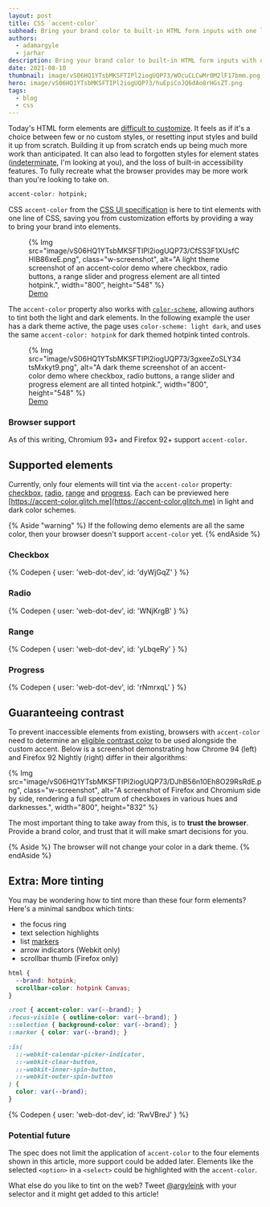 ```yaml
---
layout: post
title: CSS `accent-color`
subhead: Bring your brand color to built-in HTML form inputs with one line of code.
authors:
  - adamargyle
  - jarhar
description: Bring your brand color to built-in HTML form inputs with one line of code.
date: 2021-08-10
thumbnail: image/vS06HQ1YTsbMKSFTIPl2iogUQP73/WOcuCLCwMr0M2lF17bmm.png
hero: image/vS06HQ1YTsbMKSFTIPl2iogUQP73/huEpiCoJQ6dAo8rHGsZT.png
tags:
  - blog
  - css
---
```


Today's HTML form elements are [difficult to
customize](https://codepen.io/GeoffreyCrofte/pen/BiHzp). It feels as if it's
a choice between few or no custom styles, or resetting input styles and
build it up from scratch. Building it up from scratch ends up being much more
work than anticipated. It can also lead to forgotten styles for element states
([indeterminate](https://developer.mozilla.org/en-US/docs/Web/CSS/:indeterminate),
I'm looking at you), and the loss of built-in accessibility features. 
To fully recreate what the browser provides may be more
work than you're looking to take on.

```css
accent-color: hotpink;
```

CSS `accent-color` from the [CSS UI
specification](https://www.w3.org/TR/css-ui-4/#widget-accent) is here to tint
elements with one line of CSS, saving you from customization efforts by
providing a way to bring your brand into elements.

<figure class="w-figure ">
  {% Img 
    src="image/vS06HQ1YTsbMKSFTIPl2iogUQP73/CfSS3F1XUsfCHIB86xeE.png", 
    class="w-screenshot",
    alt="A light theme screenshot of an accent-color demo where 
    checkbox, radio buttons, a range slider and progress element 
    are all tinted hotpink.", 
    width="800", height="548" 
  %}
  <figcaption class="w-figure">
    <a href="https://codepen.io/web-dot-dev/pen/PomBZdy">Demo</a>
  </figcaption>
</figure>

The `accent-color` property also works with
[`color-scheme`](/color-scheme/), allowing authors to tint both
the light and dark elements. 
In the following example the user has a dark theme active, the page uses
`color-scheme: light dark`, and uses the same `accent-color: hotpink` for dark
themed hotpink tinted controls.

<figure class="w-figure">
  {% Img 
    src="image/vS06HQ1YTsbMKSFTIPl2iogUQP73/3gxeeZoSLY34tsMxkyt9.png", 
    alt="A dark theme screenshot of an accent-color demo where 
    checkbox, radio buttons, a range slider and progress element 
    are all tinted hotpink.", 
    width="800", height="548" 
  %}
  <figcaption class="w-figure">
    <a href="https://codepen.io/web-dot-dev/pen/PomBZdy">Demo</a>
  </figcaption>
</figure>

### Browser support

As of this writing, Chromium 93+ and Firefox 92+ support `accent-color`.

## Supported elements

Currently, only four elements will tint via the `accent-color` property:
[checkbox](#checkbox), [radio](#radio), [range](#range) and
[progress](#progress). Each can be previewed here
[https://accent-color.glitch.me](https://accent-color.glitch.me) in light and
dark color schemes.

{% Aside "warning" %}
If the following demo elements are all the same color, 
then your browser doesn't support `accent-color` yet.
{% endAside %}

### Checkbox

{% Codepen {
  user: 'web-dot-dev',
  id: 'dyWjGqZ'
} %}

### Radio

{% Codepen {
  user: 'web-dot-dev',
  id: 'WNjKrgB'
} %}

### Range

{% Codepen {
  user: 'web-dot-dev',
  id: 'yLbqeRy'
} %}

### Progress

{% Codepen {
  user: 'web-dot-dev',
  id: 'rNmrxqL'
} %}

## Guaranteeing contrast

To prevent inaccessible elements from existing, browsers with `accent-color`
need to determine an [eligible contrast
color](https://webaim.org/articles/contrast/) to be used alongside the custom
accent. Below is a screenshot demonstrating how Chrome 94 (left) and Firefox 92
Nightly (right) differ in their algorithms:

{% Img 
  src="image/vS06HQ1YTsbMKSFTIPl2iogUQP73/DJhB56n10Eh8O29RsRdE.png", 
  class="w-screenshot",
  alt="A screenshot of Firefox and Chromium side by side, 
  rendering a full spectrum of checkboxes in various hues and darknesses.", 
  width="800", height="832" 
%}

The most important thing to take away from this, is to **trust the browser**.
Provide a brand color, and trust that it will make smart decisions for you.

{% Aside %}
The browser will not change your color in a dark theme.
{% endAside %}

## Extra: More tinting

You may be wondering how to tint more than these four form elements? Here's a
minimal sandbox which tints:
- the focus ring
- text selection highlights
- list [markers](/css-marker-pseudo-element/)
- arrow indicators (Webkit only)
- scrollbar thumb (Firefox only)

```css
html { 
  --brand: hotpink;
  scrollbar-color: hotpink Canvas;
}

:root { accent-color: var(--brand); }
:focus-visible { outline-color: var(--brand); }
::selection { background-color: var(--brand); }
::marker { color: var(--brand); }

:is(
  ::-webkit-calendar-picker-indicator,
  ::-webkit-clear-button,
  ::-webkit-inner-spin-button, 
  ::-webkit-outer-spin-button
) {
  color: var(--brand);
}
```

{% Codepen {
  user: 'web-dot-dev',
  id: 'RwVBreJ'
} %}

### Potential future

The spec does not limit the application of `accent-color` to the four elements
shown in this article, more support could be added later. Elements like the
selected `<option>` in a `<select>` could be highlighted with the
`accent-color`. 

What else do you like to tint on the web? Tweet
[@argyleink](https://twitter.com/argyleink) with your selector and it might get
added to this article!
